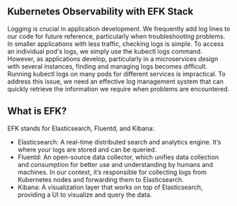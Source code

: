 ## Kubernetes Observability with EFK Stack

Logging is crucial in application development. We frequently add log lines to our code for future reference, particularly when troubleshooting problems. In smaller applications with less traffic, checking logs is simple. To access an individual pod's logs, we simply use the kubectl logs command.
However, as applications develop, particularly in a microservices design with several instances, finding and managing logs becomes difficult. Running kubectl logs on many pods for different services is impractical. To address this issue, we need an effective log management system that can quickly retrieve the information we require when problems are encountered.

## What is EFK?
EFK stands for Elasticsearch, Fluentd, and Kibana:

- Elasticsearch: A real-time distributed search and analytics engine. It’s where your logs are stored and can be queried.
- Fluentd: An open-source data collector, which unifies data collection and consumption for better use and understanding by humans and machines. In our context, it’s responsible for collecting logs from Kubernetes nodes and forwarding them to Elasticsearch.
- Kibana: A visualization layer that works on top of Elasticsearch, providing a UI to visualize and query the data.
